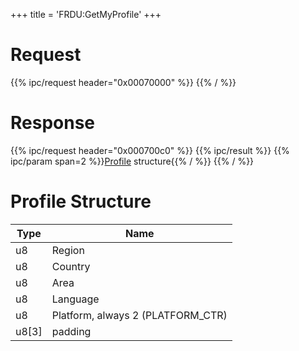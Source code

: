 +++
title = 'FRDU:GetMyProfile'
+++

# Request

{{% ipc/request header="0x00070000" %}}
{{% / %}}

# Response

{{% ipc/request header="0x000700c0" %}}
{{% ipc/result %}}
{{% ipc/param span=2 %}}[Profile](FRDU:GetMyProfile#profile_structure "wikilink") structure{{% / %}}
{{% / %}}

# Profile Structure

| Type    | Name                              |
|---------|-----------------------------------|
| u8      | Region                            |
| u8      | Country                           |
| u8      | Area                              |
| u8      | Language                          |
| u8      | Platform, always 2 (PLATFORM_CTR) |
| u8\[3\] | padding                           |
